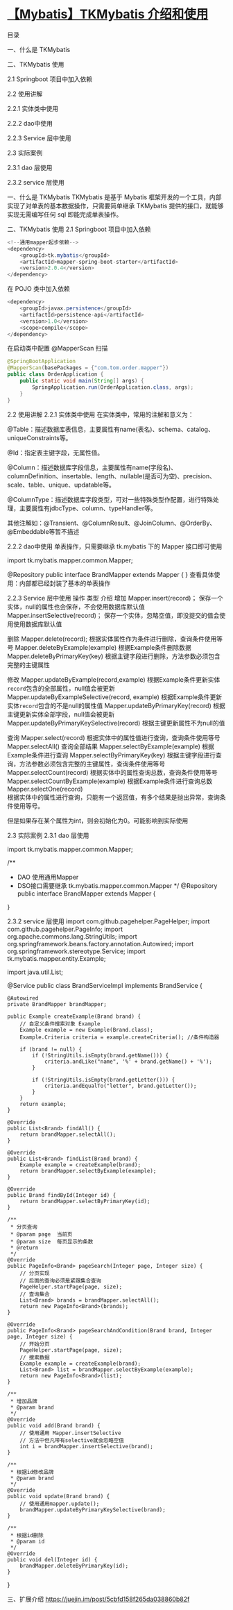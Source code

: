 # [【Mybatis】TKMybatis 介绍和使用](https://blog.csdn.net/qq_34416331/article/details/106322596)


目录

一、什么是 TKMybatis

二、TKMybatis 使用

2.1 Springboot 项目中加入依赖

2.2 使用讲解

2.2.1 实体类中使用

2.2.2 dao中使用

2.2.3 Service 层中使用

2.3 实际案例

2.3.1 dao 层使用

2.3.2 service 层使用

一、什么是 TKMybatis
TKMybatis 是基于 Mybatis 框架开发的一个工具，内部实现了对单表的基本数据操作，只需要简单继承 TKMybatis 提供的接口，就能够实现无需编写任何 sql 即能完成单表操作。

 

二、TKMybatis 使用
2.1 Springboot 项目中加入依赖

```java
<!--通用mapper起步依赖-->
<dependency>
    <groupId>tk.mybatis</groupId>
    <artifactId>mapper-spring-boot-starter</artifactId>
    <version>2.0.4</version>
</dependency>
```

在 POJO 类中加入依赖

```java
<dependency>
    <groupId>javax.persistence</groupId>
    <artifactId>persistence-api</artifactId>
    <version>1.0</version>
    <scope>compile</scope>
</dependency>

```

在启动类中配置 @MapperScan 扫描

```java
@SpringBootApplication
@MapperScan(basePackages = {"com.tom.order.mapper"})
public class OrderApplication {
    public static void main(String[] args) {
        SpringApplication.run(OrderApplication.class, args);
    }
}
```




2.2 使用讲解
2.2.1 实体类中使用
在实体类中，常用的注解和意义为：

@Table：描述数据库表信息，主要属性有name(表名)、schema、catalog、uniqueConstraints等。

@Id：指定表主键字段，无属性值。

@Column：描述数据库字段信息，主要属性有name(字段名)、columnDefinition、insertable、length、nullable(是否可为空)、precision、scale、table、unique、updatable等。

@ColumnType：描述数据库字段类型，可对一些特殊类型作配置，进行特殊处理，主要属性有jdbcType、column、typeHandler等。

其他注解如：@Transient、@ColumnResult、@JoinColumn、@OrderBy、@Embeddable等暂不描述

 

2.2.2 dao中使用
单表操作，只需要继承 tk.mybatis 下的 Mapper 接口即可使用

import tk.mybatis.mapper.common.Mapper;

@Repository
public interface BrandMapper extends Mapper<Brand> {
}
查看具体使用：内部都已经封装了基本的单表操作



 

2.2.3 Service 层中使用
操作	类型	介绍
增加	Mapper.insert(record)；	保存一个实体，null的属性也会保存，不会使用数据库默认值
Mapper.insertSelective(record)；	保存一个实体，忽略空值，即没提交的值会使用使用数据库默认值

删除	Mapper.delete(record);	根据实体属性作为条件进行删除，查询条件使用等号
Mapper.deleteByExample(example)	根据Example条件删除数据
Mapper.deleteByPrimaryKey(key)	根据主键字段进行删除，方法参数必须包含完整的主键属性

修改	Mapper.updateByExample(record,example)	根据Example条件更新实体`record`包含的全部属性，null值会被更新
Mapper.updateByExampleSelective(record, example)	根据Example条件更新实体`record`包含的不是null的属性值
Mapper.updateByPrimaryKey(record)	根据主键更新实体全部字段，null值会被更新
Mapper.updateByPrimaryKeySelective(record)	根据主键更新属性不为null的值

查询	Mapper.select(record)	根据实体中的属性值进行查询，查询条件使用等号
Mapper.selectAll()	查询全部结果
Mapper.selectByExample(example)	根据Example条件进行查询
Mapper.selectByPrimaryKey(key)	根据主键字段进行查询，方法参数必须包含完整的主键属性，查询条件使用等号
Mapper.selectCount(record)	根据实体中的属性查询总数，查询条件使用等号
Mapper.selectCountByExample(example)	根据Example条件进行查询总数
Mapper.selectOne(record)	
根据实体中的属性进行查询，只能有一个返回值，有多个结果是抛出异常，查询条件使用等号。

但是如果存在某个属性为int，则会初始化为0。可能影响到实际使用

 

2.3 实际案例
2.3.1 dao 层使用

import tk.mybatis.mapper.common.Mapper;

/**
 * DAO 使用通用Mapper
 * DSO接口需要继承 tk.mybatis.mapper.common.Mapper
 */
 @Repository
 public interface BrandMapper extends Mapper<Brand> {


}


2.3.2 service 层使用
import com.github.pagehelper.PageHelper;
import com.github.pagehelper.PageInfo;
import org.apache.commons.lang.StringUtils;
import org.springframework.beans.factory.annotation.Autowired;
import org.springframework.stereotype.Service;
import tk.mybatis.mapper.entity.Example;

import java.util.List;

@Service
public class BrandServiceImpl implements BrandService {

    @Autowired
    private BrandMapper brandMapper;
     
    public Example createExample(Brand brand) {
        // 自定义条件搜索对象 Example
        Example example = new Example(Brand.class);
        Example.Criteria criteria = example.createCriteria(); //条件构造器
     
        if (brand != null) {
            if (!StringUtils.isEmpty(brand.getName())) {
                criteria.andLike("name", '%' + brand.getName() + '%');
            }
     
            if (!StringUtils.isEmpty(brand.getLetter())) {
                criteria.andEqualTo("letter", brand.getLetter());
            }
        }
        return example;
    }
     
    @Override
    public List<Brand> findAll() {
        return brandMapper.selectAll();
    }
     
    @Override
    public List<Brand> findList(Brand brand) {
        Example example = createExample(brand);
        return brandMapper.selectByExample(example);
    }
     
    @Override
    public Brand findById(Integer id) {
        return brandMapper.selectByPrimaryKey(id);
    }
     
    /**
     * 分页查询
     * @param page  当前页
     * @param size  每页显示的条数
     * @return
     */
    @Override
    public PageInfo<Brand> pageSearch(Integer page, Integer size) {
        // 分页实现
        // 后面的查询必须是紧跟集合查询
        PageHelper.startPage(page, size);
        // 查询集合
        List<Brand> brands = brandMapper.selectAll();
        return new PageInfo<Brand>(brands);
    }
     
    @Override
    public PageInfo<Brand> pageSearchAndCondition(Brand brand, Integer page, Integer size) {
        // 开始分页
        PageHelper.startPage(page, size);
        // 搜索数据
        Example example = createExample(brand);
        List<Brand> list = brandMapper.selectByExample(example);
        return new PageInfo<Brand>(list);
    }
     
    /**
     * 增加品牌
     * @param brand
     */
    @Override
    public void add(Brand brand) {
        // 使用通用 Mapper.insertSelective
        // 方法中但凡带有selective就会忽略空值
        int i = brandMapper.insertSelective(brand);
    }
     
    /**
     * 根据id修改品牌
     * @param brand
     */
    @Override
    public void update(Brand brand) {
        // 使用通用mapper.update();
        brandMapper.updateByPrimaryKeySelective(brand);
    }
     
    /**
     * 根据id删除
     * @param id
     */
    @Override
    public void del(Integer id) {
        brandMapper.deleteByPrimaryKey(id);
    }
}

三、扩展介绍
https://juejin.im/post/5cbfd158f265da038860b82f